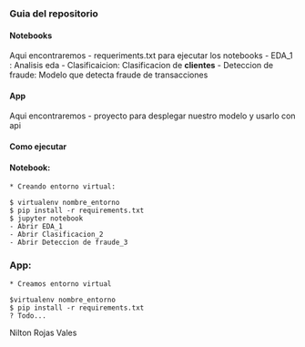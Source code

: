 ### Guia del repositorio


#### Notebooks

Aqui encontraremos
    - requeriments.txt para ejecutar los notebooks
    - EDA_1 : Analisis eda
    - Clasificaicion: Clasificacion de **clientes**
    - Deteccion de fraude: Modelo que detecta fraude de transacciones 

#### App

Aqui encontraremos
    - proyecto para desplegar nuestro modelo y usarlo con api


#### Como ejecutar

#### Notebook:
    * Creando entorno virtual:

```
$ virtualenv nombre_entorno
$ pip install -r requirements.txt
$ jupyter notebook
- Abrir EDA_1
- Abrir Clasificacion_2
- Abrir Deteccion de fraude_3
```

### App:
    * Creamos entorno virtual
```
$virtualenv nombre_entorno
$ pip install -r requirements.txt
? Todo...
```

Nilton Rojas Vales